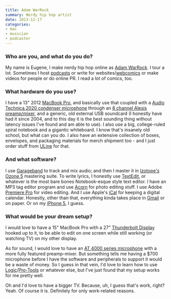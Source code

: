 ```yaml
---
title: Adam WarRock
summary: Nerdy hip hop artist
date: 2013-12-17
categories:
- mac
- musician
- podcaster
---
```


### Who are you, and what do you do?

My name is Eugene, I make nerdy hip hop online as [Adam WarRock](http://www.adamwarrock.com "Eugene's website."). I tour a lot. Sometimes I host [podcasts](http://onipress.tumblr.com/post/68172411519/oni-press-podcast-show-notes-11-25-13-runtime "A podcast episode by Eugene.z") or write for websites/[webcomics](http://www.letsbefriendsagain.com/ "A webcomic that Eugene writes for.") or make videos for people or do online PR. I read a lot of comics, too. 

### What hardware do you use?

I have a 13" 2012 [MacBook Pro][macbook-pro], and basically use that coupled with a [Audio Technica 2020 condenser microphone][at2020] through an [8 channel Alesis preamp/mixer][multimix-8], and a generic, old external USB soundcard (I honestly have had it since 2004, and to this day it is the best sounding thing without latency issues I've found and am able to use). I also use a big, college-ruled spiral notebook and a gigantic whiteboard. I know that's insanely old school, but what can you do. I also have an extensive collection of boxes, envelopes, and packaging materials for merch shipment too - and I just order stuff from [ULine](http://www.uline.com/ "A shipping supply website.") for that. 

### And what software?

I use [Garageband][] to track and mix audio; and then I master it in [Izotope's Ozone 5][ozone] mastering suite. To write lyrics, I honestly use [TextEdit][], or whatever is the most bare bones Notebook-esque style text editor. I have an MP3 tag editor program and use [Acorn][] for photo editing stuff. I use Adobe [Premiere Pro][premiere-pro] for video editing. And I use Apple's [iCal][] for keeping a digital calendar. Honestly, other than that, everything kinda takes place in [Gmail][] or on paper. Or on my [iPhone 5][iphone-5], I guess.

### What would be your dream setup?

I would love to have a 15" MacBook Pro with a 27" [Thunderbolt Display][thunderbolt-display] hooked up to it, to be able to edit on one screen while still working (or watching TV) on my other display. 

As for sound, I would love to have an [AT 4000 series microphone][4000-series] with a more fully featured preamp-mixer. But something tells me having a $700 microphone before I have the software and peripherals to support it would be a waste of money. So I guess in that vein, I'd love to learn how to use [Logic][]/[Pro-Tools][] or whatever else, but I've just found that my setup works for me pretty well. 

Oh and I'd love to have a bigger TV. Because, uh, I guess that's work, right? Yeah. Of course it is. Definitely for only work-related reasons.

[4000-series]: http://web.archive.org/web/20220707070145/https://www.audio-technica.com/en-us/4000-series "A wireless microphone system."
[acorn]: https://flyingmeat.com/acorn/ "An image editor for the Mac."
[at2020]: http://web.archive.org/web/20230328040440/https://www.audio-technica.com/en-us/at2020-usb "A USB digital microphone."
[garageband]: https://www.apple.com/mac/garageband/ "An audio recording and editing tool for the Mac."
[gmail]: https://mail.google.com/mail/u/0/ "Web-based email."
[ical]: https://en.wikipedia.org/wiki/Calendar_(Apple) "The calendar software included with macOS."
[iphone-5]: https://en.wikipedia.org/wiki/IPhone_5 "A smartphone."
[logic]: https://www.saleae.com/ "A hardware debugger."
[macbook-pro]: https://www.apple.com/macbook-pro/ "A laptop."
[multimix-8]: http://web.archive.org/web/20151027001614/http://www.alesis.com:80/multimix8usb "A USB audio interface/mixer."
[ozone]: https://www.izotope.com/en/products/ozone.html "A mastering system plugin."
[premiere-pro]: https://en.wikipedia.org/wiki/Adobe_Premiere_Pro "A video editing suite."
[pro-tools]: http://web.archive.org/web/20210228001648/https://www.avid.com/en/pro-tools "Audio editing and processing software."
[textedit]: http://web.archive.org/web/20200525165141/https://support.apple.com/en-us/HT2523 "A text editor included with Mac OS X."
[thunderbolt-display]: https://www.apple.com/displays/ "A Thunderbolt-powered monitor."
